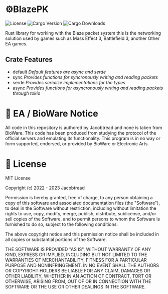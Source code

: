 # ⚙️BlazePK

![License](https://img.shields.io/github/license/jacobtread/BlazePk-rs?style=for-the-badge)
![Cargo Version](https://img.shields.io/crates/v/blaze-pk?style=for-the-badge)
![Cargo Downloads](https://img.shields.io/crates/d/blaze-pk?style=for-the-badge)

Rust library for working with the Blaze packet system this is the networking solution used by games such as
Mass Effect 3, Battlefield 3, another Other EA games. 

## Crate Features
- default *Default features are async and serde*
- sync *Provides functions for syncronously writing and reading packets*
- serde *Provides serialize implementations for the types*
- async *Provides functions for asyncronously writing and reading packets through tokio*


# 📌 EA / BioWare Notice

All code in this repository is authored by Jacobtread and none is taken from BioWare. This code has been 
produced from studying the protocol of the official servers and emulating its functionality. This program is in no way or form supported, endorsed, or provided by BioWare or Electronic Arts.

# 🧾 License

MIT License

Copyright (c) 2022 - 2023 Jacobtread

Permission is hereby granted, free of charge, to any person obtaining a copy
of this software and associated documentation files (the "Software"), to deal
in the Software without restriction, including without limitation the rights
to use, copy, modify, merge, publish, distribute, sublicense, and/or sell
copies of the Software, and to permit persons to whom the Software is
furnished to do so, subject to the following conditions:

The above copyright notice and this permission notice shall be included in all
copies or substantial portions of the Software.

THE SOFTWARE IS PROVIDED "AS IS", WITHOUT WARRANTY OF ANY KIND, EXPRESS OR
IMPLIED, INCLUDING BUT NOT LIMITED TO THE WARRANTIES OF MERCHANTABILITY,
FITNESS FOR A PARTICULAR PURPOSE AND NONINFRINGEMENT. IN NO EVENT SHALL THE
AUTHORS OR COPYRIGHT HOLDERS BE LIABLE FOR ANY CLAIM, DAMAGES OR OTHER
LIABILITY, WHETHER IN AN ACTION OF CONTRACT, TORT OR OTHERWISE, ARISING FROM,
OUT OF OR IN CONNECTION WITH THE SOFTWARE OR THE USE OR OTHER DEALINGS IN THE
SOFTWARE.